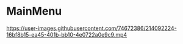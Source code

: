 # MainMenu

https://user-images.githubusercontent.com/74672386/214092224-16bf8b15-ea45-401b-bb10-4e0722a0e9c9.mp4

